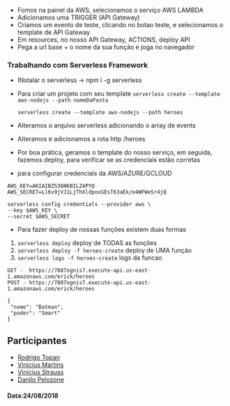 - Fomos na painel da AWS, selecionamos o serviço AWS LAMBDA
- Adicionamos uma TRIGGER (API Gateway)
- Criamos um evento de teste, clicando no botao teste, e selecionamos o template
  de API Gateway
- Em resources, no nosso API Gateway, ACTIONS, deploy API
- Pega a url base + o nome da sua função e joga no navegador

### Trabalhando com Serverless Framework

- INstalar o serverless -> npm i -g serverless
- Para criar um projeto com seu template
  `serverless create --template aws-nodejs --path nomeDaPasta`

  `serverless create --template aws-nodejs --path heroes`

- Alteramos o arquivo serverless adicionando o array de events
- Alteramos e adicionamos a rota http /heroes

- Por boa prática, geramos o template do nosso serviço, em seguida,
  fazemos deploy, para verificar se as credenciais estão corretas

- para configurar credenciais da AWS/AZURE/GCLOUD

```shell
AWS_KEY=AKIAIBZ536NKBILZ4PYQ
AWS_SECRET=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

serverless config credentials --provider aws \
--key $AWS_KEY \
--secret $AWS_SECRET
```

- Para fazer deploy de nossas funções existem duas formas

1. `serverless deploy` deploy de TODAS as funções
2. `serverless deploy -f heroes-create` deploy de UMA função
3. `serverless logs -f heroes-create` logs da funcao

```shell
GET -  https://7887ognis7.execute-api.us-east-1.amazonaws.com/erick/heroes
POST - https://7887ognis7.execute-api.us-east-1.amazonaws.com/erick/heroes

{
 "nome": "Batman",
 "poder": "Smart"
}
```

## Participantes

- [Rodrigo Topan](https://github.com/rodrigotopan)
- [Vinicius Martins](https://github.com/viniciusmartinss)
- [Vinicius Strauss](https://github.com/vinistrauss)
- [Danilo Pelozone](https://github.com/daniloplima)

#### Data:24/08/2018
